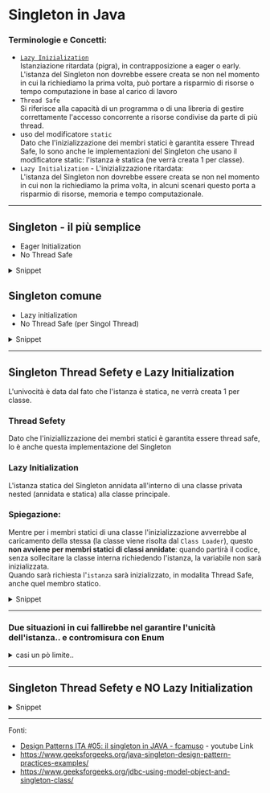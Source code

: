 # Singleton in Java

### Terminologie e Concetti:
- [`Lazy Inizialization`](../Concetti/Termini_Nozioni_Concetti.md#lazy-inizialization)  
    Istanziazione ritardata (pigra), in contrapposizione a eager o early.  
    L'istanza del Singleton non dovrebbe essere creata se non nel momento in cui la richiediamo la prima volta, può portare a risparmio di risorse o tempo computazione in base al carico di lavoro
- `Thread Safe`  
    Si riferisce alla capacità di un programma o di una libreria di gestire correttamente l'accesso concorrente a risorse condivise da parte di più thread.  
- uso del modificatore `static`  
    Dato che l'inizializzazione dei membri statici è garantita essere Thread Safe, lo sono anche le implementazioni del Singleton che usano il modificatore static: l'istanza è statica (ne verrà creata 1 per classe).
- `Lazy Initialization` - L'inizializzazione ritardata:  
    L'istanza del Singleton non dovrebbe essere creata se non nel momento in cui non la richiediamo la prima volta, in alcuni scenari questo porta a risparmio di risorse, memoria e tempo computazionale.  

---

## Singleton - il più semplice
- Eager Initialization
- No Thread Safe
<details><summary>Snippet</summary>

```java
public class GFG
{
    // public instance initialized when loading the class
    private static final GFG instance = new GFG();
    
    private GFG() {
        // private constructor
    }
    
    public static GFG getInstance(){
        return instance;
    }
}
```
---
</details>



## Singleton comune
- Lazy initialization
- No Thread Safe (per Singol Thread)
<details><summary>Snippet</summary>

```java
public class MySingleton {
    private static MySingleton instance = null;
    // altre variabili del caso
    
    // Costruttore privato per evitare l'istanziazione diretta della classe.
    private MySingleton() {
    }

    public synchronized static MySingleton getInstance() {
        if (instance == null) {
            instance = new MySingleton();
        }
        return instance;
    }
    
    public void faQualcosa() {
        // Codice per eseguire l'operazione desiderata con l'oggetto Singleton.
    }
}
// ----
class Main {
    public static void main(String args[]) {
        // Creazione dell'oggetto 
        MySingleton obj = MySingleton.getInstance();
        obj.faQualcosa();
    }multi thread
}
```
---
</details>

---

## Singleton Thread Sefety e Lazy Initialization
L'univocità è data dal fato che l'istanza è statica, ne verrà creata 1 per classe.  

### Thread Sefety
Dato che l'iniziallizzazione dei membri statici è garantita essere thread safe, lo è anche questa implementazione del Singleton

### Lazy Initialization
L'istanza statica del Singleton annidata all'interno di una classe privata nested (annidata e statica) alla classe principale.
### Spiegazione:
Mentre per i membri statici di una classe l'inizializzazione avverrebbe al caricamento della stessa (la classe viene risolta dal `Class Loader`), questo **non avviene per membri statici di classi annidate**: quando partirà il codice, senza sollecitare la classe interna richiedendo l'istanza, la variabile non sarà inizializzata.  
Quando sarà richiesta l'`istanza` sarà inizializzato, in modalita Thread Safe, anche quel membro statico.  

<details><summary> Snippet </summary>

```java
public class SingletonLazy {
    private SingletonLazy() {
        System.out.println("Invocato il costruttore");
    }

    private static class ContenitoreIstanza {
        // Istanza statica che garantisce l'univocità
        private static SingletonLazy instance = new SingletonLazy();
    }
 
    public static SingletonLazy getInstance() {
        return ContenitoreIstanza.instance;
    }
}
// ---
public class Main {
    public static void main(String[] args) throws ClassNotFoundException {
        SingletonLazy s1 = SingletonLazy.getInstance();
        // il costruttore verà invocato 1 sola volta:
        // Poiché la variabile instance è statica, viene condivisa tra tutte le istanze della classe e viene inizializzata solo la prima volta che viene richiamato il metodo getInstance(). Le successive chiamate al metodo getInstance() restituiscono semplicemente l'istanza già creata.
        SingletonLazy s2 = SingletonLazy.getInstance();

        // test per confermare la Lazy Initialization (commentando sopra)
        // il costruttore non verrà richiamato (a differenze del SingletonNoLazy sotto)
        Class.forName("package...SingletonLazy");
    }
}
```
Anche se questa sarebbe l'implementzione da raccomandare, ci sono 2 situazioni in cui fallirebbe nel garantire l'univocità dell'istanza.

---
</details>

---

### Due situazioni in cui **fallirebbe** nel garantire l'unicità dell'istanza.. e contromisura con Enum

<details><summary> casi un pò limite.. </summary>

1. ## Fallimento Singleton per **Uso della reflection**
```java
import java.io.*;
import java.lang.reflect.Constructor;

class SingletonLazy {
    private SingletonLazy() {
        System.out.println("Invocato il costruttore");
    }

    public static SingletonLazy getInstance() {
        return ContenitoreIstanza.instance;
    }

    private static class ContenitoreIstanza {
        private static SingletonLazy instance = new SingletonLazy();
    }
}
// -----
public class MainSingletonReflection {
    public static void main(String[] args) throws ClassNotFoundException {
 
        //credits: Keval Patel on Medium
        SingletonLazy istanza1 = SingletonLazy.getInstance();
 
        //otteniamo una seconda istanza con la reflection
        SingletonLazy istanza2 = null;
        try {
            // ottiene riferimento alla classe
            Class<SingletonLazy> ref = SingletonLazy.class;
            // ottiene riferimento al costruttore
            Constructor<SingletonLazy> costruttore = ref.getDeclaredConstructor();
            // accessibilità
            costruttore.setAccessible(true);
            // uso
            istanza2 = costruttore.newInstance();
        } catch (NoSuchMethodException | InvocationTargetException | IllegalAccessException | InstantiationException e) {
            e.printStackTrace();
        } //fine reflection

        // per testare che le due istanze siano effettivamente diverse
        // facciamo riferimento al codice hash che è unico
        System.out.println("instance1 hashCode=" + istanza1.hashCode());
        System.out.println("instance2 hashCode=" + istanza2.hashCode());

        // output: due hash effettivamente diversi
        // ha bucato il singleton !!
    }
}
```
Contromisura:
- nell'ambiente di esecuzione installare un così detto `security manager` in modo da vietare che a runtime si possa modificare il livello di accessibilità ed ad esempio come nell'esempio con la Reflection con .setAccessible()

---

2. ## Uso della serializzazione
Col meccanismo della serializzazione su uno stream, e successiva deserializzazione.  
Implementando nella classe col Singleton l'interface Serializable (il che spiega che si tratta di una minaccia limitata alle situazioni in cui abbiamo bisogno, per qualche motivo, di attivare la serializzazione)  
(arcano motivo di farlo...)  
Con la deserializzazione si viene di fato a creare un clone l'oggetto originario!

```java
import java.io.*;
public class MainSingletonSerializzazione {
    public static void main(String[] args) throws ClassNotFoundException {
 
        SingletonLazySerial istanza1 = SingletonLazySerial.getInstance();

        //otteniamo una seconda istanza con serializzazione / deserializzazione della prima
        //credits: Keval Patel on Medium
        try {
            ObjectOutput out = null;

            //  serializziamo
            out = new ObjectOutputStream(new FileOutputStream("filename.ser"));
            out.writeObject(istanza1);
            out.close();

            // Deserializziamo -> qui l'inghippo:
            // con questa operazione di fatto si creare un clone dell'istanza originale nell'oggetto
            ObjectInput in = new ObjectInputStream(new FileInputStream("filename.ser"));
            SingletonLazySerial istanza2 = (SingletonLazySerial) in.readObject();
            in.close();

            System.out.println("instance1 hashCode=" + istanza1.hashCode());
            System.out.println("instance2 hashCode=" + istanza2.hashCode());

        } catch (ClassNotFoundException | IOException e) {
            e.printStackTrace();
        }
        
        // output: due hash effettivamente diversi
        // ha bucato il singleton !!
    }
}
// -----
class SingletonLazySerial implements Serializable {
    private SingletonLazySerial() {
        System.out.println("Invocato il costruttore");
    }

    public static SingletonLazySerial getInstance() {
        return ContenitoreIstanza.instance;
    }

    private static class ContenitoreIstanza {
        private static SingletonLazySerial instance = new SingletonLazySerial();
    }
}
```
Contromisura:
- compiere l'overrider di un metodo che viene utilizzato in fase di deserializzazione in modo tale che no faccia, come fa normalmente, ovvero leggere dalle streem, ma restituire una copia dell'istanza che c'è già.

---

## Contromisura con Enum
Sfrutta i meccanismi intrinseci di questo tipo di dato:
è il run-time che
- garantisce che una sola istanza di questa enum sarà creata
- assicura che sia anche `Thread Sefe` (la fase di inizializzazione)

Il Singleton con l'Enum è inataccabile dalla reflection e supporta in modo nativo le operazioni Serializzazione e Deserializzazione, in modo tale da non violare l'unicità dell'istanza creata

I limiti sono quelli dati dall'Enum rispetto ad una classe (non può ereditare, ecc..)

### `Lazy Loading`
Di fatto lo è.. ma non proprio  
Quando andiamo a definire un Enum per un Singleton, l'istanza verrà creata quando per la prima volta si andrà ad usare l'Enum, che corrisponde al momento in cui questa verrà caricata, perchè è quello il momento in cui avviene l'inizializzazione (e parte il run del costruttore).
Però tecnicamente possiamo anticipare (e mandare a benedire il Lazy Loading) aggiungendo il metodo statico `f() {}` e richiamandolo si va a sollecitare la classe (il Class Loader risolve la classe e la inizializza) senza che si sia fatto riferimento od usato l'istanza (ecco perchè non è un vero Lazy Loading): Non si può dire che il Lazy Loading è sempre e comunque garantito.  

```java
public class MainSingletonSerializzazioneEnum {
    public static void main(String[] args) throws ClassNotFoundException {

        EnumSingleton enumSingleton = EnumSingleton.INSTANCE;

        EnumSingleton istanza1 = EnumSingleton.INSTANCE;
        EnumSingleton istanza2 = EnumSingleton.INSTANCE;

        System.out.println("instance1 hashCode=" + istanza1.hashCode());
        System.out.println("instance2 hashCode=" + istanza2.hashCode());

        System.out.println(enumSingleton.getValue());
        enumSingleton.setValue(300);
        System.out.println(enumSingleton.getValue());

//        EnumSingleton.f();
    }
}

enum EnumSingleton {
    INSTANCE;

    EnumSingleton() {
        System.out.println("ciao dal Costruttore Singleton dell'Enum");
    }

    //public static void f() {};

    int value;

    public int getValue() {
        return value;
    }

    public void setValue(int value) {
        this.value = value;
    }
}
```
p.s. Molti dicono "Il miglior modo per implementare il Singleton è usando un Enum per la sua semplicità" (prendiamolo per assioma)

---
</details>

---

## Singleton Thread Sefety e NO Lazy Initialization
<details><summary> Snippet </summary>

```java
public class SingletonNoLazy {
    private SingletonNoLazy() {
        System.out.println("invocato costruttore no Lazy");
    }
 
    private static SingletonNoLazy instance = new SingletonNoLazy();
 
    public static SingletonNoLazy getInstance() {
        return instance;
    }
}
// ---
public class MainSingletonNoLazy {               //per Class.forName
    public static void main(String[] args) throws ClassNotFoundException {
        // test per confermare l'assenza di Lazy Initialization
        // il Class Loader caricherà la classe per l'esecuzione di Class.forName()
        // i membri statici esterni saranno automaticamente inizializzati:
        // verrà invocato il costruttore anche senza istanziazione della classe
        Class.forName("package...SingletonNoLazy");
    }
}
```
</details>

---

Fonti:
- [Design Patterns ITA #05: il singleton in JAVA - fcamuso](https://www.youtube.com/watch?v=CjEVbfRXGQ8&list=PL0qAPtx8YtJftwePLwLrcI1P8m0TCUsJr&index=7) - youtube Link
- https://www.geeksforgeeks.org/java-singleton-design-pattern-practices-examples/
- https://www.geeksforgeeks.org/jdbc-using-model-object-and-singleton-class/